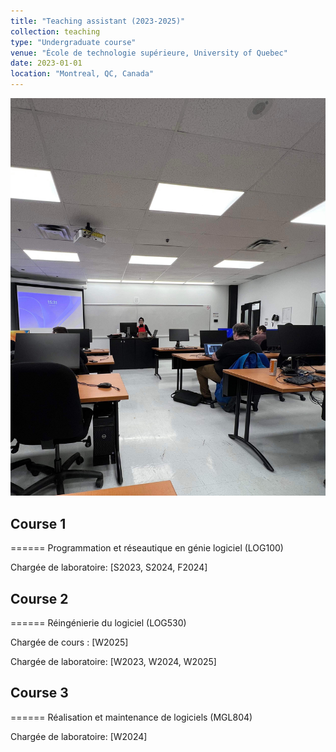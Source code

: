 ```yaml
---
title: "Teaching assistant (2023-2025)"
collection: teaching
type: "Undergraduate course"
venue: "École de technologie supérieure, University of Quebec"
date: 2023-01-01
location: "Montreal, QC, Canada"
---
```


![In the class](../images/teaching.png)

## Course 1
======
Programmation et réseautique en génie logiciel (LOG100) 

Chargée de laboratoire: [S2023, S2024, F2024]

## Course 2
======
Réingénierie du logiciel (LOG530) 

Chargée de cours : [W2025]

Chargée de laboratoire: [W2023, W2024, W2025]

## Course 3
======
Réalisation et maintenance de logiciels (MGL804) 

Chargée de laboratoire: [W2024]




